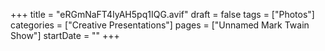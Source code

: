 +++
title = "eRGmNaFT4IyAH5pq1IQG.avif"
draft = false
tags = ["Photos"]
categories = ["Creative Presentations"]
pages = ["Unnamed Mark Twain Show"]
startDate = ""
+++
